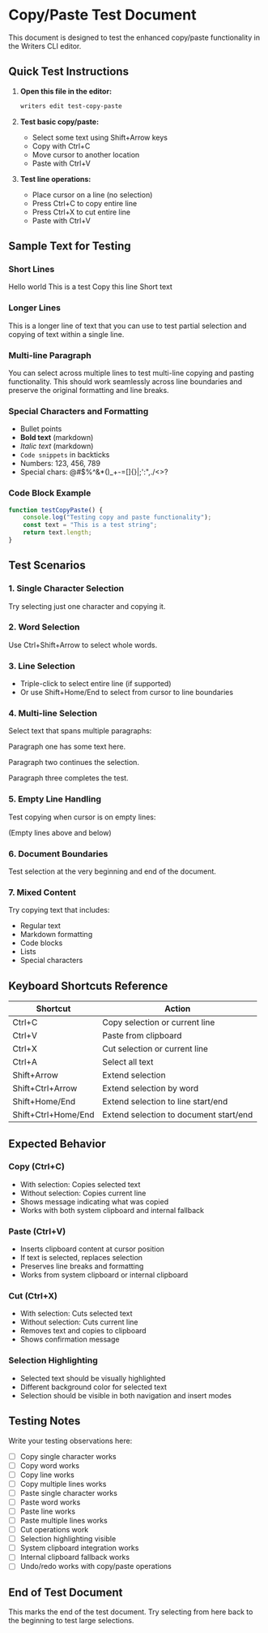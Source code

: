 # Copy/Paste Test Document

This document is designed to test the enhanced copy/paste functionality in the Writers CLI editor.

## Quick Test Instructions

1. **Open this file in the editor:**
   ```bash
   writers edit test-copy-paste
   ```

2. **Test basic copy/paste:**
   - Select some text using Shift+Arrow keys
   - Copy with Ctrl+C
   - Move cursor to another location
   - Paste with Ctrl+V

3. **Test line operations:**
   - Place cursor on a line (no selection)
   - Press Ctrl+C to copy entire line
   - Press Ctrl+X to cut entire line
   - Paste with Ctrl+V

## Sample Text for Testing

### Short Lines
Hello world
This is a test
Copy this line
Short text

### Longer Lines
This is a longer line of text that you can use to test partial selection and copying of text within a single line.

### Multi-line Paragraph
You can select across multiple lines to test
multi-line copying and pasting functionality.
This should work seamlessly across line boundaries
and preserve the original formatting and line breaks.

### Special Characters and Formatting
- Bullet points
- **Bold text** (markdown)
- *Italic text* (markdown)
- `Code snippets` in backticks
- Numbers: 123, 456, 789
- Special chars: @#$%^&*()_+-=[]{}|;':\",./<>?

### Code Block Example
```javascript
function testCopyPaste() {
    console.log("Testing copy and paste functionality");
    const text = "This is a test string";
    return text.length;
}
```

## Test Scenarios

### 1. Single Character Selection
Try selecting just one character and copying it.

### 2. Word Selection
Use Ctrl+Shift+Arrow to select whole words.

### 3. Line Selection
- Triple-click to select entire line (if supported)
- Or use Shift+Home/End to select from cursor to line boundaries

### 4. Multi-line Selection
Select text that spans multiple paragraphs:

Paragraph one has some text here.

Paragraph two continues the selection.

Paragraph three completes the test.

### 5. Empty Line Handling
Test copying when cursor is on empty lines:



(Empty lines above and below)



### 6. Document Boundaries
Test selection at the very beginning and end of the document.

### 7. Mixed Content
Try copying text that includes:
- Regular text
- Markdown formatting
- Code blocks
- Lists
- Special characters

## Keyboard Shortcuts Reference

| Shortcut | Action |
|----------|--------|
| Ctrl+C | Copy selection or current line |
| Ctrl+V | Paste from clipboard |
| Ctrl+X | Cut selection or current line |
| Ctrl+A | Select all text |
| Shift+Arrow | Extend selection |
| Shift+Ctrl+Arrow | Extend selection by word |
| Shift+Home/End | Extend selection to line start/end |
| Shift+Ctrl+Home/End | Extend selection to document start/end |

## Expected Behavior

### Copy (Ctrl+C)
- With selection: Copies selected text
- Without selection: Copies current line
- Shows message indicating what was copied
- Works with both system clipboard and internal fallback

### Paste (Ctrl+V)
- Inserts clipboard content at cursor position
- If text is selected, replaces selection
- Preserves line breaks and formatting
- Works from system clipboard or internal clipboard

### Cut (Ctrl+X)
- With selection: Cuts selected text
- Without selection: Cuts current line
- Removes text and copies to clipboard
- Shows confirmation message

### Selection Highlighting
- Selected text should be visually highlighted
- Different background color for selected text
- Selection should be visible in both navigation and insert modes

## Testing Notes

Write your testing observations here:

- [ ] Copy single character works
- [ ] Copy word works  
- [ ] Copy line works
- [ ] Copy multiple lines works
- [ ] Paste single character works
- [ ] Paste word works
- [ ] Paste line works
- [ ] Paste multiple lines works
- [ ] Cut operations work
- [ ] Selection highlighting visible
- [ ] System clipboard integration works
- [ ] Internal clipboard fallback works
- [ ] Undo/redo works with copy/paste operations

## End of Test Document

This marks the end of the test document. Try selecting from here back to the beginning to test large selections.
